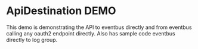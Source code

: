 # ApiDestination DEMO

This demo is demonstrating the API to eventbus directly and from eventbus calling any oauth2 endpoint directly. Also has sample code eventbus directly to log group.

